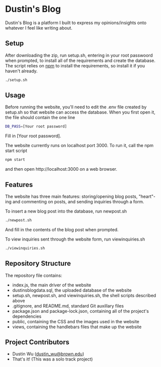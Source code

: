 # Dustin's Blog

Dustin's Blog is a platform I built to express my opinions/insights onto whatever I feel like writing about.

## Setup

After downloading the zip, run setup.sh, entering in your root passwoord when prompted, to install all of the requirements and create the database. The script relies on [npm](https://www.npmjs.com/get-npm) to install the requirements, so install it if you haven't already.
```bash
./setup.sh
```

## Usage

Before running the website, you'll need to edit the .env file created by setup.sh so that website can access the database. When you first open it, the file should contain the one line 
```bash
DB_PASS=[Your root password]
```
Fill in [Your root password]. 

The website currently runs on localhost port 3000. To run it, call the npm start script
```bash
npm start
```
and then open http://localhost:3000 on a web browser.

## Features

The website has three main features: storing/opening blog posts, "heart"-ing and commenting on posts, and sending inquiries through a form. 

To insert a new blog post into the database, run newpost.sh
```bash
./newpost.sh
```
And fill in the contents of the blog post when prompted.

To view inquiries sent through the website form, run viewinquiries.sh
```bash
./viewinquiries.sh
```

## Repository Structure

The repository file contains: 
* index.js, the main driver of the website
* dustinsblogdata.sql, the uploaded database of the website
* setup.sh, newpost.sh, and viewinquiries.sh, the shell scripts described above
* .gitignore, and README.md, standard Git auxillary files
* package.json and package-lock.json, containing all of the project's dependencies
* public, containing the CSS and the images used in the website
* views, containing the handlebars files that make up the website

## Project Contributors
* Dustin Wu (dustin_wu@brown.edu)
* That's it! (This was a solo track project) 

